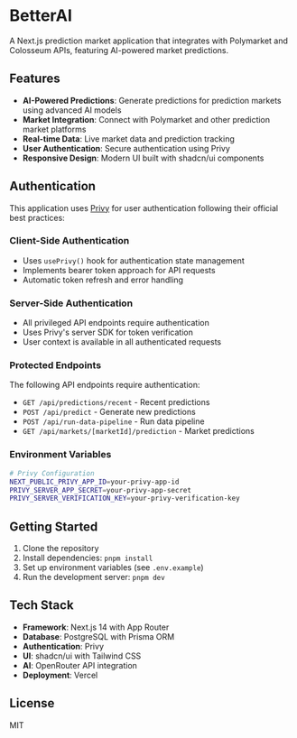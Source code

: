 # BetterAI

A Next.js prediction market application that integrates with Polymarket and Colosseum APIs, featuring AI-powered market predictions.

## Features

- **AI-Powered Predictions**: Generate predictions for prediction markets using advanced AI models
- **Market Integration**: Connect with Polymarket and other prediction market platforms
- **Real-time Data**: Live market data and prediction tracking
- **User Authentication**: Secure authentication using Privy
- **Responsive Design**: Modern UI built with shadcn/ui components

## Authentication

This application uses [Privy](https://privy.io/) for user authentication following their official best practices:

### Client-Side Authentication
- Uses `usePrivy()` hook for authentication state management
- Implements bearer token approach for API requests
- Automatic token refresh and error handling

### Server-Side Authentication
- All privileged API endpoints require authentication
- Uses Privy's server SDK for token verification
- User context is available in all authenticated requests

### Protected Endpoints
The following API endpoints require authentication:
- `GET /api/predictions/recent` - Recent predictions
- `POST /api/predict` - Generate new predictions
- `POST /api/run-data-pipeline` - Run data pipeline
- `GET /api/markets/[marketId]/prediction` - Market predictions

### Environment Variables
```bash
# Privy Configuration
NEXT_PUBLIC_PRIVY_APP_ID=your-privy-app-id
PRIVY_SERVER_APP_SECRET=your-privy-app-secret
PRIVY_SERVER_VERIFICATION_KEY=your-privy-verification-key
```

## Getting Started

1. Clone the repository
2. Install dependencies: `pnpm install`
3. Set up environment variables (see `.env.example`)
4. Run the development server: `pnpm dev`

## Tech Stack

- **Framework**: Next.js 14 with App Router
- **Database**: PostgreSQL with Prisma ORM
- **Authentication**: Privy
- **UI**: shadcn/ui with Tailwind CSS
- **AI**: OpenRouter API integration
- **Deployment**: Vercel

## License

MIT



